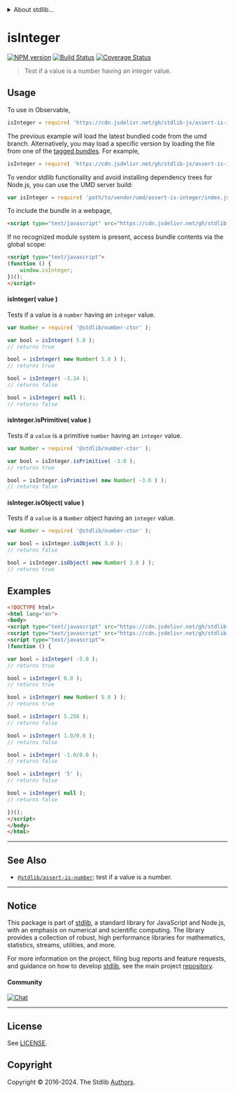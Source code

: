 <!--

@license Apache-2.0

Copyright (c) 2018 The Stdlib Authors.

Licensed under the Apache License, Version 2.0 (the "License");
you may not use this file except in compliance with the License.
You may obtain a copy of the License at

   http://www.apache.org/licenses/LICENSE-2.0

Unless required by applicable law or agreed to in writing, software
distributed under the License is distributed on an "AS IS" BASIS,
WITHOUT WARRANTIES OR CONDITIONS OF ANY KIND, either express or implied.
See the License for the specific language governing permissions and
limitations under the License.

-->


<details>
  <summary>
    About stdlib...
  </summary>
  <p>We believe in a future in which the web is a preferred environment for numerical computation. To help realize this future, we've built stdlib. stdlib is a standard library, with an emphasis on numerical and scientific computation, written in JavaScript (and C) for execution in browsers and in Node.js.</p>
  <p>The library is fully decomposable, being architected in such a way that you can swap out and mix and match APIs and functionality to cater to your exact preferences and use cases.</p>
  <p>When you use stdlib, you can be absolutely certain that you are using the most thorough, rigorous, well-written, studied, documented, tested, measured, and high-quality code out there.</p>
  <p>To join us in bringing numerical computing to the web, get started by checking us out on <a href="https://github.com/stdlib-js/stdlib">GitHub</a>, and please consider <a href="https://opencollective.com/stdlib">financially supporting stdlib</a>. We greatly appreciate your continued support!</p>
</details>

# isInteger

[![NPM version][npm-image]][npm-url] [![Build Status][test-image]][test-url] [![Coverage Status][coverage-image]][coverage-url] <!-- [![dependencies][dependencies-image]][dependencies-url] -->

> Test if a value is a number having an integer value.



<section class="usage">

## Usage

To use in Observable,

```javascript
isInteger = require( 'https://cdn.jsdelivr.net/gh/stdlib-js/assert-is-integer@umd/browser.js' )
```
The previous example will load the latest bundled code from the umd branch. Alternatively, you may load a specific version by loading the file from one of the [tagged bundles](https://github.com/stdlib-js/assert-is-integer/tags). For example,

```javascript
isInteger = require( 'https://cdn.jsdelivr.net/gh/stdlib-js/assert-is-integer@v0.2.1-umd/browser.js' )
```

To vendor stdlib functionality and avoid installing dependency trees for Node.js, you can use the UMD server build:

```javascript
var isInteger = require( 'path/to/vendor/umd/assert-is-integer/index.js' )
```

To include the bundle in a webpage,

```html
<script type="text/javascript" src="https://cdn.jsdelivr.net/gh/stdlib-js/assert-is-integer@umd/browser.js"></script>
```

If no recognized module system is present, access bundle contents via the global scope:

```html
<script type="text/javascript">
(function () {
    window.isInteger;
})();
</script>
```

#### isInteger( value )

Tests if a value is a `number` having an `integer` value.

<!-- eslint-disable no-new-wrappers -->

```javascript
var Number = require( '@stdlib/number-ctor' );

var bool = isInteger( 5.0 );
// returns true

bool = isInteger( new Number( 5.0 ) );
// returns true

bool = isInteger( -3.14 );
// returns false

bool = isInteger( null );
// returns false
```

#### isInteger.isPrimitive( value )

Tests if a `value` is a primitive `number` having an `integer` value.

<!-- eslint-disable no-new-wrappers -->

```javascript
var Number = require( '@stdlib/number-ctor' );

var bool = isInteger.isPrimitive( -3.0 );
// returns true

bool = isInteger.isPrimitive( new Number( -3.0 ) );
// returns false
```

#### isInteger.isObject( value )

Tests if a `value` is a `Number` object having an `integer` value.

<!-- eslint-disable no-new-wrappers -->

```javascript
var Number = require( '@stdlib/number-ctor' );

var bool = isInteger.isObject( 3.0 );
// returns false

bool = isInteger.isObject( new Number( 3.0 ) );
// returns true
```

</section>

<!-- /.usage -->

<section class="examples">

## Examples

<!-- eslint-disable no-new-wrappers -->

<!-- eslint no-undef: "error" -->

```html
<!DOCTYPE html>
<html lang="en">
<body>
<script type="text/javascript" src="https://cdn.jsdelivr.net/gh/stdlib-js/number-ctor@umd/browser.js"></script>
<script type="text/javascript" src="https://cdn.jsdelivr.net/gh/stdlib-js/assert-is-integer@umd/browser.js"></script>
<script type="text/javascript">
(function () {

var bool = isInteger( -5.0 );
// returns true

bool = isInteger( 0.0 );
// returns true

bool = isInteger( new Number( 5.0 ) );
// returns true

bool = isInteger( 5.256 );
// returns false

bool = isInteger( 1.0/0.0 );
// returns false

bool = isInteger( -1.0/0.0 );
// returns false

bool = isInteger( '5' );
// returns false

bool = isInteger( null );
// returns false

})();
</script>
</body>
</html>
```

</section>

<!-- /.examples -->

<!-- Section for related `stdlib` packages. Do not manually edit this section, as it is automatically populated. -->

<section class="related">

* * *

## See Also

-   <span class="package-name">[`@stdlib/assert-is-number`][@stdlib/assert/is-number]</span><span class="delimiter">: </span><span class="description">test if a value is a number.</span>

</section>

<!-- /.related -->

<!-- Section for all links. Make sure to keep an empty line after the `section` element and another before the `/section` close. -->


<section class="main-repo" >

* * *

## Notice

This package is part of [stdlib][stdlib], a standard library for JavaScript and Node.js, with an emphasis on numerical and scientific computing. The library provides a collection of robust, high performance libraries for mathematics, statistics, streams, utilities, and more.

For more information on the project, filing bug reports and feature requests, and guidance on how to develop [stdlib][stdlib], see the main project [repository][stdlib].

#### Community

[![Chat][chat-image]][chat-url]

---

## License

See [LICENSE][stdlib-license].


## Copyright

Copyright &copy; 2016-2024. The Stdlib [Authors][stdlib-authors].

</section>

<!-- /.stdlib -->

<!-- Section for all links. Make sure to keep an empty line after the `section` element and another before the `/section` close. -->

<section class="links">

[npm-image]: http://img.shields.io/npm/v/@stdlib/assert-is-integer.svg
[npm-url]: https://npmjs.org/package/@stdlib/assert-is-integer

[test-image]: https://github.com/stdlib-js/assert-is-integer/actions/workflows/test.yml/badge.svg?branch=v0.2.1
[test-url]: https://github.com/stdlib-js/assert-is-integer/actions/workflows/test.yml?query=branch:v0.2.1

[coverage-image]: https://img.shields.io/codecov/c/github/stdlib-js/assert-is-integer/main.svg
[coverage-url]: https://codecov.io/github/stdlib-js/assert-is-integer?branch=main

<!--

[dependencies-image]: https://img.shields.io/david/stdlib-js/assert-is-integer.svg
[dependencies-url]: https://david-dm.org/stdlib-js/assert-is-integer/main

-->

[chat-image]: https://img.shields.io/gitter/room/stdlib-js/stdlib.svg
[chat-url]: https://app.gitter.im/#/room/#stdlib-js_stdlib:gitter.im

[stdlib]: https://github.com/stdlib-js/stdlib

[stdlib-authors]: https://github.com/stdlib-js/stdlib/graphs/contributors

[umd]: https://github.com/umdjs/umd
[es-module]: https://developer.mozilla.org/en-US/docs/Web/JavaScript/Guide/Modules

[deno-url]: https://github.com/stdlib-js/assert-is-integer/tree/deno
[deno-readme]: https://github.com/stdlib-js/assert-is-integer/blob/deno/README.md
[umd-url]: https://github.com/stdlib-js/assert-is-integer/tree/umd
[umd-readme]: https://github.com/stdlib-js/assert-is-integer/blob/umd/README.md
[esm-url]: https://github.com/stdlib-js/assert-is-integer/tree/esm
[esm-readme]: https://github.com/stdlib-js/assert-is-integer/blob/esm/README.md
[branches-url]: https://github.com/stdlib-js/assert-is-integer/blob/main/branches.md

[stdlib-license]: https://raw.githubusercontent.com/stdlib-js/assert-is-integer/main/LICENSE

<!-- <related-links> -->

[@stdlib/assert/is-number]: https://github.com/stdlib-js/assert-is-number/tree/umd

<!-- </related-links> -->

</section>

<!-- /.links -->
